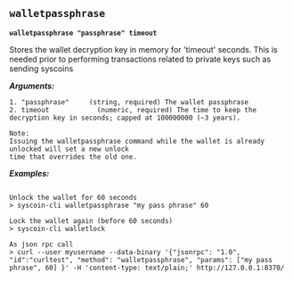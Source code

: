 ## **`walletpassphrase`**

**`walletpassphrase "passphrase" timeout`**

Stores the wallet decryption key in memory for 'timeout' seconds.
This is needed prior to performing transactions related to private keys such as sending syscoins

***Arguments:***

```
1. "passphrase"     (string, required) The wallet passphrase
2. timeout            (numeric, required) The time to keep the decryption key in seconds; capped at 100000000 (~3 years).

Note:
Issuing the walletpassphrase command while the wallet is already unlocked will set a new unlock
time that overrides the old one.

```



***Examples:***

```

Unlock the wallet for 60 seconds
> syscoin-cli walletpassphrase "my pass phrase" 60

Lock the wallet again (before 60 seconds)
> syscoin-cli walletlock 

As json rpc call
> curl --user myusername --data-binary '{"jsonrpc": "1.0", "id":"curltest", "method": "walletpassphrase", "params": ["my pass phrase", 60] }' -H 'content-type: text/plain;' http://127.0.0.1:8370/
```
